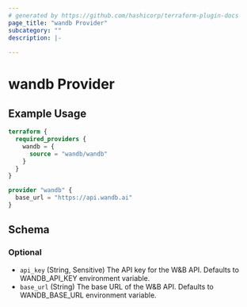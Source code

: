 ```yaml
---
# generated by https://github.com/hashicorp/terraform-plugin-docs
page_title: "wandb Provider"
subcategory: ""
description: |-
  
---
```


# wandb Provider



## Example Usage

```terraform
terraform {
  required_providers {
    wandb = {
      source = "wandb/wandb"
    }
  }
}

provider "wandb" {
  base_url = "https://api.wandb.ai"
}
```

<!-- schema generated by tfplugindocs -->
## Schema

### Optional

- `api_key` (String, Sensitive) The API key for the W&B API. Defaults to WANDB_API_KEY environment variable.
- `base_url` (String) The base URL of the W&B API. Defaults to WANDB_BASE_URL environment variable.
